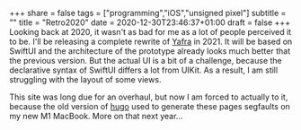 +++
share = false
tags = ["programming","iOS","unsigned pixel"]
subtitle = ""
title = "Retro2020"
date = 2020-12-30T23:46:37+01:00
draft =  false
+++
Looking back at 2020, it wasn't as bad for me as a lot of people perceived it to be. I'll be releasing a complete rewrite of [Yafra](https://unsignedpixel.com/yafra) in 2021. It will be based on SwiftUI and the architecture of the prototype already looks much better that the previous version. But the actual UI is a bit of a challenge, because the declarative syntax of SwiftUI differs a lot from UIKit. As a result, I am still struggling with the layout of some views.

This site was long due for an overhaul, but now I am forced to actually to it, because the old version of [hugo](http://gohugo.io) used to generate these pages segfaults on my new M1 MacBook. More on that next year...
